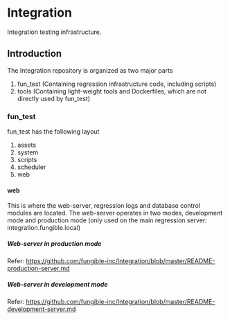 # Integration
Integration testing infrastructure.

## Introduction
The Integration repository is organized as two major parts
1. fun_test (Containing regression infrastructure code, including scripts)
2. tools (Containing light-weight tools and Dockerfiles, which are not directly used by fun_test)

### fun_test
fun_test has the following layout
1. assets
2. system
3. scripts
4. scheduler
5. web

#### web
This is where the web-server, regression logs and database control modules are located.
The web-server operates in two modes, development mode and production mode (only used on the main regression server: integration.fungible.local)

##### Web-server in production mode
Refer: https://github.com/fungible-inc/Integration/blob/master/README-production-server.md

##### Web-server in development mode
Refer: https://github.com/fungible-inc/Integration/blob/master/README-development-server.md
